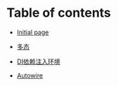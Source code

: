 # Table of contents

* [Initial page](README.md)

* [多态](notes/Polymorphism.md)

* [DI依赖注入环境](notes/di-yi-lai-zhu-ru-huan-jing.md)

* [Autowire](notes/Automatic-assembly-of-beans.md)

  

